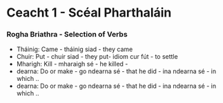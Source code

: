 # Ceacht 1 - Scéal Pharthaláin 
### Rogha Briathra - Selection of Verbs
- Tháinig: Came - tháinig siad - they came
- Chuir: Put - chuir siad - they put- idiom cur fút - to settle
- Mharigh: Kill - mharaigh sé - he killed - 
- dearna: Do or make - go ndearna sé - that he did - ina ndearna sé - in which .. 
- dearna: Do or make - go ndearna sé - that he did - ina ndearna sé - in which .. 





